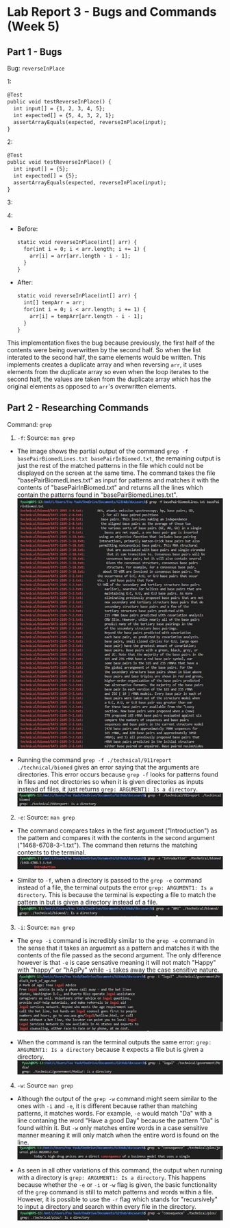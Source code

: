# Lab Report 3 - Bugs and Commands (Week 5)
## Part 1 - Bugs
Bug: `reverseInPlace`

1:
```
@Test 
public void testReverseInPlace() {
  int input[] = {1, 2, 3, 4, 5};
  int expected[] = {5, 4, 3, 2, 1};
  assertArrayEquals(expected, reverseInPlace(input);
}
```
2:
```
@Test 
public void testReverseInPlace() {
  int input[] = {5};
  int expected[] = {5};
  assertArrayEquals(expected, reverseInPlace(input);
}
```
3:

4: 
- Before:
  ```
  static void reverseInPlace(int[] arr) {
    for(int i = 0; i < arr.length; i += 1) {
      arr[i] = arr[arr.length - i - 1];
    }
  }
  ```
- After:
  ```
  static void reverseInPlace(int[] arr) {
    int[] tempArr = arr;
    for(int i = 0; i < arr.length; i += 1) {
      arr[i] = tempArr[arr.length - i - 1];
    }
  }
  ```
This implementation fixes the bug because previously, the first half of the contents were being overwritten by the second half. So when the list interated to the second half, the same elements would be written. This implements creates a duplicate array and when reversing `arr`, it uses elements from the duplicate array so even when the loop iterates to the second half, the values are taken from the duplicate array which has the original elements as opposed to `arr`'s overwritten elements.
## Part 2 - Researching Commands
Command: `grep`
1. `-f`: Source: `man grep`
- The image shows the partial output of the command `grep -f basePairBiomedLines.txt basePairInBiomed.txt`, the remaining output is just the rest of the matched patterns in the file which could not be displayed on the screen at the same time. The     command takes the file "basePairBiomedLines.txt" as input for patterns and matches it with the contents of "basePairInBiomed.txt" and returns all the lines which contain the patterns found in "basePairBiomedLines.txt".
![Image](https://github.com/fyash1010/cse15l-lab-reports/blob/main/img6.png)

- Running the command `grep -f ./technical/911report ./technical/biomed` gives an error saying that the arguments are directories. This error occurs because `grep -f` looks for patterns found in files and not directories so when it is given directories as inputs instead of files, it just returns `grep: ARGUMENT1: Is a directory`.
![Image](https://github.com/fyash1010/cse15l-lab-reports/blob/main/img7.png)

2. `-e`: Source: `man grep`
- The command compares takes in the first argument ("Introduction") as the pattern and compares it with the contents in the second argument ("1468-6708-3-1.txt"). The command then returns the matching contents to the terminal.
![Image](https://github.com/fyash1010/cse15l-lab-reports/blob/main/img8.png)

- Similar to `-f`, when a directory is passed to the `grep -e` command instead of a file, the terminal outputs the error `grep: ARGUMENT1: Is a directory`. This is because the terminal is expecting a file to match the pattern in but is given a directory instead of a file.
![Image](https://github.com/fyash1010/cse15l-lab-reports/blob/main/img9.png)

3. `-i`: Source: `man grep`
- The `grep -i` command is incredibly similar to the `grep -e` command in the sense that it takes an arguemnt as a pattern and matches it with the contents of the file passed as the second argument. The only difference however is that `-e` is case sensative meaning it will not match "Happy" with "happy" or "hApPy" while `-i` takes away the case sensitive nature.
![Image](https://github.com/fyash1010/cse15l-lab-reports/blob/main/img10.png)

- When the command is ran the terminal outputs the same error: `grep: ARGUMENT1: Is a directory` because it expects a file but is given a directory.
![Image](https://github.com/fyash1010/cse15l-lab-reports/blob/main/img11.png)

4. `-w`: Source `man grep`
- Although the output of the `grep -w` command might seem similar to the ones with `-i` and `-e`, it is different because rather than matching patterns, it matches words. For example, `-e` would match "Da" with a line contaning the word "Have a good Day" because the pattern "Da" is found within it. But `-w` only matches entire words in a case sensitive manner meaning it will only match when the entire word is found on the line.
![Image](https://github.com/fyash1010/cse15l-lab-reports/blob/main/img12.png)

- As seen in all other variations of this command, the output when running with a directory is `grep: ARGUMENT1: Is a directory`. This happens because whether the `-e` or `-i` or -`w` flag is given, the basic functionality of the `grep` command is still to match patterns and words within a file. However, it is possible to use the `-r` flag which stands for "recursively" to input a directory and search within every file in the directory.
![Image](https://github.com/fyash1010/cse15l-lab-reports/blob/main/img13.png)
